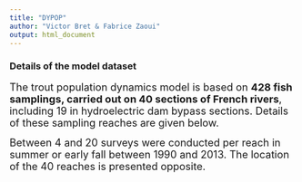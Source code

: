 ```yaml
---
title: "DYPOP"
author: "Victor Bret & Fabrice Zaoui"
output: html_document
---
```


### **Details of the model dataset**

<font size="4">The trout population dynamics model is based on **428 fish samplings, carried out on 40 sections of French rivers**, including 19 in hydroelectric dam bypass sections. Details of these sampling reaches are given below.</font>

<font size="4">Between 4 and 20 surveys were conducted per reach in summer or early fall between 1990 and 2013. The location of the 40 reaches is presented opposite.</font>
